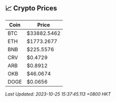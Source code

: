 ## 📈 Crypto Prices

| Coin | Price |
| ---- | ----- |
| BTC | $33882.5462 |
| ETH | $1773.2677 |
| BNB | $225.5576 |
| CRV | $0.4729 |
| ARB | $0.8912 |
| OKB | $46.0674 |
| DOGE | $0.0656 |

_Last Updated: 2023-10-25 15:37:45.113 +0800 HKT_